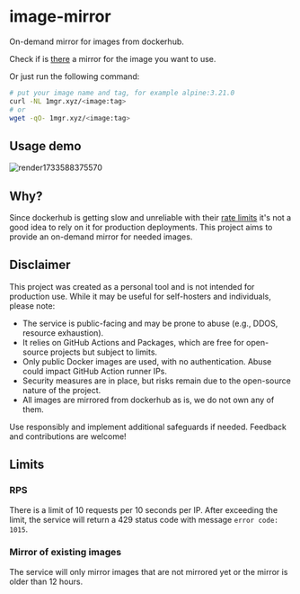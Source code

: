 # image-mirror

On-demand mirror for images from dockerhub.

Check if is [there](https://github.com/orgs/1mgr/packages?repo_name=image-mirror) a mirror for the image you want to use.

Or just run the following command:

```bash
# put your image name and tag, for example alpine:3.21.0
curl -NL 1mgr.xyz/<image:tag>
# or
wget -qO- 1mgr.xyz/<image:tag>
```

## Usage demo

![render1733588375570](https://github.com/user-attachments/assets/a8366fd0-5bee-4536-8b52-31ed053eb309)

## Why?

Since dockerhub is getting slow and unreliable with their [rate limits](https://docs.docker.com/docker-hub/download-rate-limit/) it's not a good idea to rely on it for production deployments. This project aims to provide an on-demand mirror for needed images.

## Disclaimer

This project was created as a personal tool and is not intended for production use. While it may be useful for self-hosters and individuals, please note:

* The service is public-facing and may be prone to abuse (e.g., DDOS, resource exhaustion).
* It relies on GitHub Actions and Packages, which are free for open-source projects but subject to limits.
* Only public Docker images are used, with no authentication. Abuse could impact GitHub Action runner IPs.
* Security measures are in place, but risks remain due to the open-source nature of the project.
* All images are mirrored from dockerhub as is, we do not own any of them.

Use responsibly and implement additional safeguards if needed. Feedback and contributions are welcome!

## Limits

### RPS

There is a limit of 10 requests per 10 seconds per IP.
After exceeding the limit, the service will return a 429 status code with message `error code: 1015`.

### Mirror of existing images

The service will only mirror images that are not mirrored yet or the mirror is older than 12 hours.

